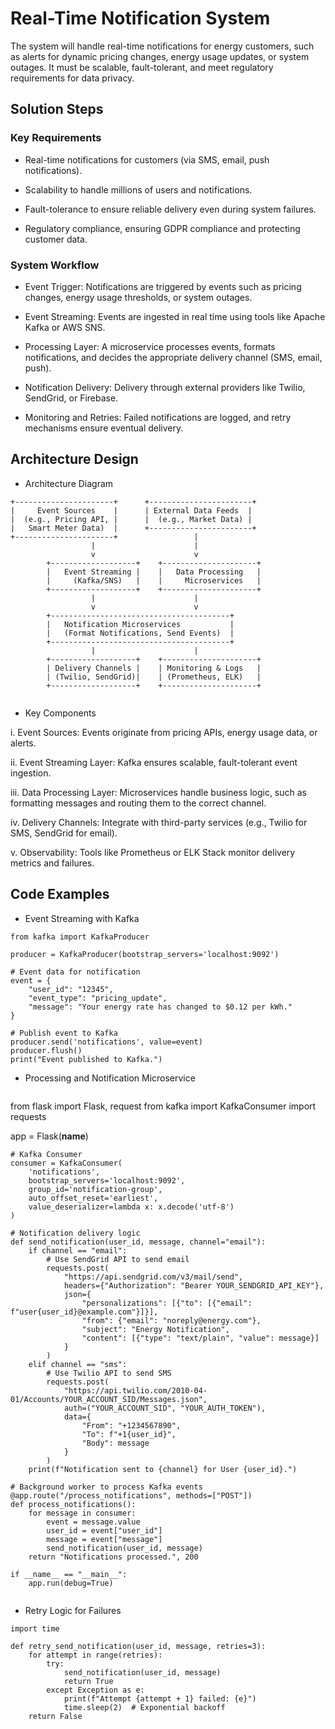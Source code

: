 # Real-Time Notification System

The system will handle real-time notifications for energy customers, such as alerts for dynamic pricing changes, energy usage updates, or system outages. It must be scalable, fault-tolerant, and meet regulatory requirements for data privacy.

## Solution Steps

 ### Key Requirements

- Real-time notifications for customers (via SMS, email, push notifications).

- Scalability to handle millions of users and notifications.

- Fault-tolerance to ensure reliable delivery even during system failures.

- Regulatory compliance, ensuring GDPR compliance and protecting customer data.

### System Workflow

- Event Trigger: Notifications are triggered by events such as pricing changes, energy usage thresholds, or system outages.

- Event Streaming: Events are ingested in real time using tools like Apache Kafka or AWS SNS.

- Processing Layer: A microservice processes events, formats notifications, and decides the appropriate delivery channel (SMS, email, push).

- Notification Delivery: Delivery through external providers like Twilio, SendGrid, or Firebase.

- Monitoring and Retries: Failed notifications are logged, and retry mechanisms ensure eventual delivery.

## Architecture Design

- Architecture Diagram

```
+----------------------+      +-----------------------+
|     Event Sources    |      | External Data Feeds  |
|  (e.g., Pricing API, |      |  (e.g., Market Data) |
|   Smart Meter Data)  |      +-----------------------+
+----------------------+                 |
                  |                      |
                  v                      v
        +-------------------+    +---------------------+
        |   Event Streaming |    |   Data Processing   |
        |     (Kafka/SNS)   |    |     Microservices   |
        +-------------------+    +---------------------+
                  |                      |
                  v                      v
        +----------------------------------------+
        |   Notification Microservices           |
        |   (Format Notifications, Send Events)  |
        +----------------------------------------+
                  |                      |
        +-------------------+    +---------------------+
        | Delivery Channels |    | Monitoring & Logs   |
        | (Twilio, SendGrid)|    | (Prometheus, ELK)   |
        +-------------------+    +---------------------+


```
- Key Components

i. Event Sources: Events originate from pricing APIs, energy usage data, or alerts.

ii. Event Streaming Layer: Kafka ensures scalable, fault-tolerant event ingestion.

iii. Data Processing Layer: Microservices handle business logic, such as formatting messages and routing them to the correct channel.

iv. Delivery Channels: Integrate with third-party services (e.g., Twilio for SMS, SendGrid for email).

v. Observability: Tools like Prometheus or ELK Stack monitor delivery metrics and failures.


## Code Examples

- Event Streaming with Kafka

```
from kafka import KafkaProducer

producer = KafkaProducer(bootstrap_servers='localhost:9092')

# Event data for notification
event = {
    "user_id": "12345",
    "event_type": "pricing_update",
    "message": "Your energy rate has changed to $0.12 per kWh."
}

# Publish event to Kafka
producer.send('notifications', value=event)
producer.flush()
print("Event published to Kafka.")

```

- Processing and Notification Microservice

  ```
from flask import Flask, request
from kafka import KafkaConsumer
import requests

app = Flask(__name__) 

```
# Kafka Consumer
consumer = KafkaConsumer(
    'notifications',
    bootstrap_servers='localhost:9092',
    group_id='notification-group',
    auto_offset_reset='earliest',
    value_deserializer=lambda x: x.decode('utf-8')
)

# Notification delivery logic
def send_notification(user_id, message, channel="email"):
    if channel == "email":
        # Use SendGrid API to send email
        requests.post(
            "https://api.sendgrid.com/v3/mail/send",
            headers={"Authorization": "Bearer YOUR_SENDGRID_API_KEY"},
            json={
                "personalizations": [{"to": [{"email": f"user{user_id}@example.com"}]}],
                "from": {"email": "noreply@energy.com"},
                "subject": "Energy Notification",
                "content": [{"type": "text/plain", "value": message}]
            }
        )
    elif channel == "sms":
        # Use Twilio API to send SMS
        requests.post(
            "https://api.twilio.com/2010-04-01/Accounts/YOUR_ACCOUNT_SID/Messages.json",
            auth=("YOUR_ACCOUNT_SID", "YOUR_AUTH_TOKEN"),
            data={
                "From": "+1234567890",
                "To": f"+1{user_id}",
                "Body": message
            }
        )
    print(f"Notification sent to {channel} for User {user_id}.")

# Background worker to process Kafka events
@app.route("/process_notifications", methods=["POST"])
def process_notifications():
    for message in consumer:
        event = message.value
        user_id = event["user_id"]
        message = event["message"]
        send_notification(user_id, message)
    return "Notifications processed.", 200

if __name__ == "__main__":
    app.run(debug=True)


  ```

-  Retry Logic for Failures

```
import time

def retry_send_notification(user_id, message, retries=3):
    for attempt in range(retries):
        try:
            send_notification(user_id, message)
            return True
        except Exception as e:
            print(f"Attempt {attempt + 1} failed: {e}")
            time.sleep(2)  # Exponential backoff
    return False

```
